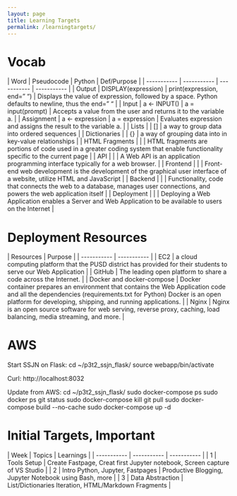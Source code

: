 ```yaml
---
layout: page
title: Learning Targets
permalink: /learningtargets/
---
```


<h1>Vocab</h1>
| Word     | Pseudocode | Python | Def/Purpose |
| ----------- | ----------- | ----------- | ----------- |
| Output     | DISPLAY(expression) | print(expression, end=” “) | Displays the value of expression, followed by a space. Python defaults to newline, thus the end=” “ |
| Input   | a ← INPUT() | 	a = input(prompt) | Accepts a value from the user and returns it to the variable a. |
| Assignment | a ← expression | 	a = expression | Evaluates expression and assigns the result to the variable a. |
| Lists | | [] | a way to group data into ordered sequences |
| Dictionaries | | {} | a way of grouping data into in key-value relationships |
| HTML Fragments | | | HTML fragments are portions of code used in a greater coding system that enable functionality specific to the current page |
| API | | | A Web API is an application programming interface typically for a web browser. |
| Frontend | | | Front-end web development is the development of the graphical user interface of a website, utilize HTML and JavaScript |
| Backend | | | Functionality, code that connects the web to a database, manages user connections, and powers the web application itself |
| Deployment | | | Deploying a Web Application enables a Server and Web Application to be available to users on the Internet |


<h1>Deployment Resources</h1>
| Resources     | Purpose |
| ----------- | ----------- |
| EC2 | a cloud computing platform that the PUSD district has provided for their students to serve our Web Application |
| GitHub | The leading open platform to share a code across the Internet. |
| Docker and docker-compose | Docker container prepares an environment that contains the Web Application code and all the dependencies (requirements.txt for Python) Docker is an open platform for developing, shipping, and running applications. |
| Nginx | Nginx is an open source software for web serving, reverse proxy, caching, load balancing, media streaming, and more. |

<h1>AWS</h1>
Start SSJN on Flask:
cd ~/p3t2_ssjn_flask/
source webapp/bin/activate 

Curl:
http://localhost:8032

Update from AWS:
cd ~/p3t2_ssjn_flask/
sudo docker-compose ps
sudo docker ps
git status
sudo docker-compose kill
git pull
sudo docker-compose build --no-cache
sudo docker-compose up -d


<h1>Initial Targets, Important</h1>
| Week     | Topics | Learnings |
| ----------- | ----------- | ----------- |
| 1 | Tools Setup | Create Fastpage, Creat first Jupyter notebook, Screen capture of VS Studio |
| 2 | Intro Python, Jupyter, Fastpages | Productive Blogging, Jupyter Notebook using Bash, more |
| 3 | Data Abstraction | List/Dictionaries Iteration, HTML/Markdown Fragments |



